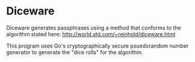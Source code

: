 # Diceware

Diceware generates passphrases using a method that conforms to the algorithm
stated here: http://world.std.com/~reinhold/diceware.html

This program uses Go's cryptographically secure psuedorandom number generator to
generate the "dice rolls" for the algorithm.

